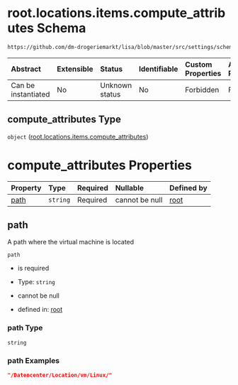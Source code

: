 # root.locations.items.compute\_attributes Schema

```txt
https://github.com/dm-drogeriemarkt/lisa/blob/master/src/settings/schema.json#/properties/locations/items/properties/compute_attributes
```



| Abstract            | Extensible | Status         | Identifiable | Custom Properties | Additional Properties | Access Restrictions | Defined In                                                                               |
| :------------------ | :--------- | :------------- | :----------- | :---------------- | :-------------------- | :------------------ | :--------------------------------------------------------------------------------------- |
| Can be instantiated | No         | Unknown status | No           | Forbidden         | Forbidden             | none                | [settings.schema.json\*](../../src/settings/settings.schema.json "open original schema") |

## compute\_attributes Type

`object` ([root.locations.items.compute\_attributes](settings-properties-rootlocations-rootlocationsitems-properties-rootlocationsitemscompute_attributes.md))

# compute\_attributes Properties

| Property      | Type     | Required | Nullable       | Defined by                                                                                                                                                                                                                                                                                |
| :------------ | :------- | :------- | :------------- | :---------------------------------------------------------------------------------------------------------------------------------------------------------------------------------------------------------------------------------------------------------------------------------------- |
| [path](#path) | `string` | Required | cannot be null | [root](settings-properties-rootlocations-rootlocationsitems-properties-rootlocationsitemscompute_attributes-properties-path.md "https://github.com/dm-drogeriemarkt/lisa/blob/master/src/settings/schema.json#/properties/locations/items/properties/compute_attributes/properties/path") |

## path

A path where the virtual machine is located

`path`

* is required

* Type: `string`

* cannot be null

* defined in: [root](settings-properties-rootlocations-rootlocationsitems-properties-rootlocationsitemscompute_attributes-properties-path.md "https://github.com/dm-drogeriemarkt/lisa/blob/master/src/settings/schema.json#/properties/locations/items/properties/compute_attributes/properties/path")

### path Type

`string`

### path Examples

```json
"/Datencenter/Location/vm/Linux/"
```
